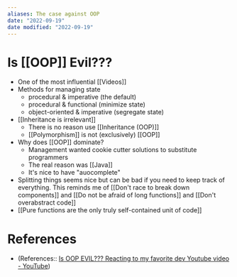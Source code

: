 ```yaml
---
aliases: The case against OOP
date: "2022-09-19"
date modified: "2022-09-19"
---
```


# Is [[OOP]] Evil???
- One of the most influential [[Videos]]
- Methods for managing state
	- procedural & imperative (the default)
	- procedural & functional (minimize state)
	- object-oriented & imperative (segregate state)
- [[Inheritance is irrelevant]]
	- There is no reason use [[Inheritance (OOP)]]
	- [[Polymorphism]] is not (exclusively) [[OOP]]
- Why does [[OOP]] dominate?
	- Management wanted cookie cutter solutions to substitute programmers
	- The real reason was [[Java]]
	- It's nice to have "auocomplete"
- Splitting things seems nice but can be bad if you need to keep track of everything. This reminds me of [[Don't race to break down components]] and [[Do not be afraid of long functions]] and [[Don't overabstract code]]
- [[Pure functions are the only truly self-contained unit of code]]

# References
- (References:: [Is OOP EVIL??? Reacting to my favorite dev Youtube video - YouTube](https://www.youtube.com/watch?v=YpJufWdZFB8))
